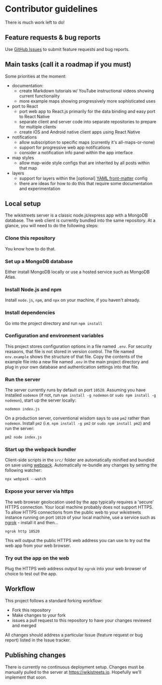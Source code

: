 # Contributor guidelines

There is much work left to do!

## Feature requests & bug reports

Use [GitHub Issues](https://github.com/wikistreets/wikistreets/issues) to submit feature requests and bug reports.

## Main tasks (call it a roadmap if you must)
Some priorities at the moment:
- documentation: 
  - create Markdown tutorials w/ YouTube instructional videos showing current functionality
  - more example maps showing progressively more sophisticated uses
- port to React
  - port web app to React.js primarily for the data binding and easy port to React Native
  - separate client and server code into separate repositories to prepare for multiple clients
  - create iOS and Android native client apps using React Native
- notifications
  - allow subscription to specific maps (currently it's all-maps-or-none)
  - support for progressive web app notifications
  - consider a notification info panel within the app interface
- map styles
  - allow map-wide style configs that are inherited by all posts within that map
- layers
  - support for layers within the [optional] [YAML front-matter](https://www.npmjs.com/package/gray-matter) config 
  - there are ideas for how to do this that require some documentation and experimentation

## Local setup

The wikistreets server is a classic node.js/express app with a MongoDB database. The web client is currently bundled into the same repository. At a glance, you will need to do the following steps:

### Clone this repository

You know how to do that.

### Set up a MongoDB database

Either install MongoDB locally or use a hosted service such as MongoDB Atlas.

### Install Node.js and npm

Install `node.js`, `npm`, and `npx` on your machine, if you haven't already.

### Install dependencies

Go into the project directory and run `npm install`

### Configuration and environment variables

This project stores configuration options in a file named `.env`. For security reasaons, that file is not stored in version control. The file named `env.example` shows the structure of that file. Copy the contents of the example file into a new file named `.env` in the main project directory and plug in your own database and authentication settings into that file.

### Run the server

The server currently runs by default on port `10520`. Assuming you have installed `nodemon` (if not, run `npm install -g nodemon` or `sudo npm install -g nodemon`), start up the server locally:

```
nodemon index.js
```

On a production server, conventional wisdom says to use `pm2` rather than `nodemon`.  Install `pm2` (i.e. `npm install -g pm2` or `sudo npm install pm2`) and run the server:
```
pm2 node index.js
```

### Start up the webpack bundler

Client-side scripts in the `src/` folder are automatically minified and bundled on save using [webpack](https://webpack.js.org/). Automatically re-bundle any changes by setting the following watcher:

```
npx webpack --watch
```

### Expose your server via https

The web browser geolocation used by the app typically requires a 'secure' HTTPS connection. Your local machine probably does not support HTTPS. To allow HTTPS connections from the public web to your wikistreets instance running on port `10520` of your local machine, use a service such as [ngrok](https://ngrok.com/) - install it and then...

```
ngrok http 10520
```

This will output the public HTTPS web address you can use to try out the web app from your web browser.

### Try out the app on the web

Plug the HTTPS web address output by `ngrok` into your web browser of choice to test out the app.

## Workflow

This project follows a standard forking workflow:

- Fork this repository
- Make changes to your fork
- issues a pull request to this repository to have your changes reviewed and merged

All changes should address a particular Issue (feature request or bug report) listed in the Issue tracker.

## Publishing changes

There is currently no continuous deployment setup. Changes must be manually pulled to the server at https://wikistreets.io. Hopefully we'll implement that soon.
